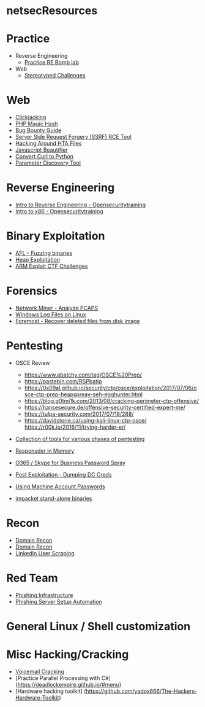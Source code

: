 # netsecResources

# Practice
* Reverse Engineering
  * [Practice RE Bomb lab](http://csapp.cs.cmu.edu/2e/README-bomblab)
* Web
  * [Stereotyped Challenges](https://chall.stypr.com/)

# Web
* [Clickjacking](https://blog.innerht.ml/google-yolo/)
* [PHP Magic Hash](https://www.whitehatsec.com/blog/magic-hashes/)
* [Bug Bounty Guide](https://bugbountyguide.com/)
* [Server Side Request Forgery (SSRF) RCE Tool](https://github.com/tarunkant/Gopherus)
* [Hacking Around HTA Files](http://blog.sevagas.com/?Hacking-around-HTA-files)
* [Javascript Beautifier](https://github.com/beautify-web/js-beautify)
* [Convert Curl to Python](https://curl.trillworks.com/)
* [Parameter Discovery Tool](https://github.com/s0md3v/Arjun)

# Reverse Engineering
* [Intro to Reverse Engineering - Opensecuritytraining](http://opensecuritytraining.info/IntroductionToReverseEngineering.html)
* [Intro to x86 - Opensecuritytraining](http://opensecuritytraining.info/IntroX86.html)

# Binary Exploitation
* [AFL - Fuzzing binaries](https://github.com/mirrorer/afl)
* [Heap Exploitation](https://heap-exploitation.dhavalkapil.com/)
* [ARM Exploit CTF Challenges](https://github.com/bkerler/exploit_me)

# Forensics
* [Network Miner - Analyze PCAPS](https://www.netresec.com/?page=Networkminer)
* [Windows Log Files on Linux](https://github.com/williballenthin/python-evtx)
* [Foremost - Recover deleted files from disk image](https://www.forensicswiki.org/wiki/Foremost)

# Pentesting
* OSCE Review
  * https://www.abatchy.com/tag/OSCE%20Prep/
  * https://pastebin.com/RSPbatip 
  * https://0x09al.github.io/security/ctp/osce/exploitation/2017/07/06/osce-ctp-prep-heapspreay-seh-egghunter.html
  * https://blog.g0tmi1k.com/2013/08/cracking-perimeter-ctp-offensive/
  * https://hansesecure.de/offensive-security-certified-expert-me/
  * https://tulpa-security.com/2017/07/18/288/
  * https://davidstorie.ca/using-kali-linux-ctp-osce/ https://r00k.io/2016/11/trying-harder-er/
  
* [Collection of tools for various phases of pentesting](https://github.com/shr3ddersec/Shr3dKit)
* [Responsder in Memory](https://github.com/Kevin-Robertson/Inveigh)
* [O365 / Skype for Business Password Spray](https://github.com/mdsecresearch/LyncSniper)
* [Post Exploitation - Dumping DC Creds](https://www.sans.org/reading-room/whitepapers/testing/cracking-active-directory-passwords-how-cook-ad-crack-37940)
* [Using Machine Account Passwords](https://blog.secarma.co.uk/labs/using-machine-account-passwords-during-an-engagement)
* [impacket stand-alone binaries](https://github.com/ropnop/impacket_static_binaries)

# Recon
* [Domain Recon](https://github.com/vysec/DomLink)
* [Domain Recon](https://github.com/michenriksen/aquatone)
* [LinkedIn User Scraping](https://github.com/clr2of8/GatherContacts)

# Red Team
* [Phishing Infrastructure](https://github.com/bluscreenofjeff/Red-Team-Infrastructure-Wiki#easy-web-based-phishing)
* [Phishing Server Setup Automation](https://github.com/n0pe-sled/Postfix-Server-Setup)

# General Linux / Shell customization

# Misc Hacking/Cracking
* [Voicemail Cracking](https://www.martinvigo.com/voicemailcracker/)
* [Practice Parallel Processing with C#] (https://deadlockempire.github.io/#menu)
* [Hardware hacking toolkit] (https://github.com/yadox666/The-Hackers-Hardware-Toolkit)
